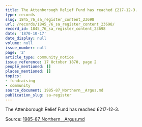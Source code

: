 ```yaml
---
title: The Attenborough Relief Fund has reached £217-12-3.
type: records
slug: 1845_76_sa_register_content_23698
url: /records/1845_76_sa_register_content_23698/
record_id: 1845_76_sa_register_content_23698
date: '1870-10-17'
date_display: null
volume: null
issue_number: null
page: '2'
article_type: community_notice
issue_reference: 17 October 1870, page 2
people_mentioned: []
places_mentioned: []
topics:
- fundraising
- community
source_document: 1985-87_Northern__Argus.md
publication_slug: sa-register
---
```


The Attenborough Relief Fund has reached £217-12-3.

Source: [1985-87_Northern__Argus.md](/downloads/markdown/1985-87_Northern__Argus.md)
